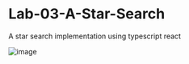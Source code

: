 # Lab-03-A-Star-Search
A star search implementation using typescript react


![image](https://user-images.githubusercontent.com/49836841/159162860-1f3c8f83-3733-4d76-96a7-bb925951ff21.png)
